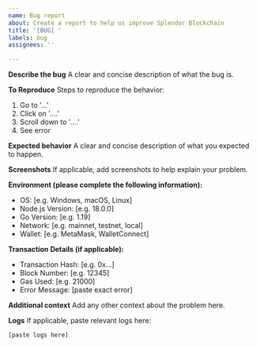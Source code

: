 ```yaml
---
name: Bug report
about: Create a report to help us improve Splendor Blockchain
title: '[BUG] '
labels: bug
assignees: ''

---
```


**Describe the bug**
A clear and concise description of what the bug is.

**To Reproduce**
Steps to reproduce the behavior:
1. Go to '...'
2. Click on '....'
3. Scroll down to '....'
4. See error

**Expected behavior**
A clear and concise description of what you expected to happen.

**Screenshots**
If applicable, add screenshots to help explain your problem.

**Environment (please complete the following information):**
 - OS: [e.g. Windows, macOS, Linux]
 - Node.js Version: [e.g. 18.0.0]
 - Go Version: [e.g. 1.19]
 - Network: [e.g. mainnet, testnet, local]
 - Wallet: [e.g. MetaMask, WalletConnect]

**Transaction Details (if applicable):**
 - Transaction Hash: [e.g. 0x...]
 - Block Number: [e.g. 12345]
 - Gas Used: [e.g. 21000]
 - Error Message: [paste exact error]

**Additional context**
Add any other context about the problem here.

**Logs**
If applicable, paste relevant logs here:
```
[paste logs here]
